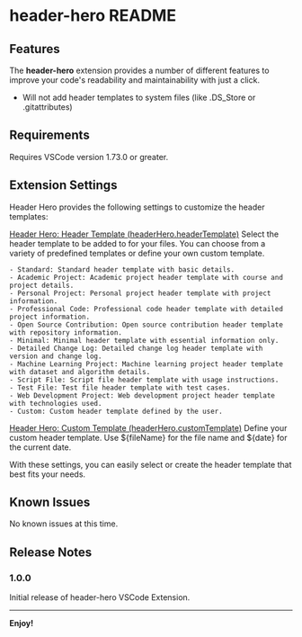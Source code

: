 # header-hero README




## Features

The **header-hero** extension provides a number of different features to improve 
your code's readability and maintainability with just a click.

- Will not add header templates to system files (like .DS_Store or .gitattributes)

## Requirements

Requires VSCode version 1.73.0 or greater.

## Extension Settings

Header Hero provides the following settings to customize the header templates:

<ins>Header Hero: Header Template (headerHero.headerTemplate)</ins>
Select the header template to be added to for your files. You can choose from a
variety of predefined templates or define your own custom template.

~~~~
- Standard: Standard header template with basic details.
- Academic Project: Academic project header template with course and project details.
- Personal Project: Personal project header template with project information.
- Professional Code: Professional code header template with detailed project information.
- Open Source Contribution: Open source contribution header template with repository information.
- Minimal: Minimal header template with essential information only.
- Detailed Change Log: Detailed change log header template with version and change log.
- Machine Learning Project: Machine learning project header template with dataset and algorithm details.
- Script File: Script file header template with usage instructions.
- Test File: Test file header template with test cases.
- Web Development Project: Web development project header template with technologies used.
- Custom: Custom header template defined by the user.
~~~~

<ins>Header Hero: Custom Template (headerHero.customTemplate)</ins>
Define your custom header template. Use \${fileName} for the file name and \${date} for the current date.


With these settings, you can easily select or create the header template that best fits your needs.

## Known Issues

No known issues at this time.

## Release Notes

### 1.0.0

Initial release of header-hero VSCode Extension.

---

**Enjoy!**
